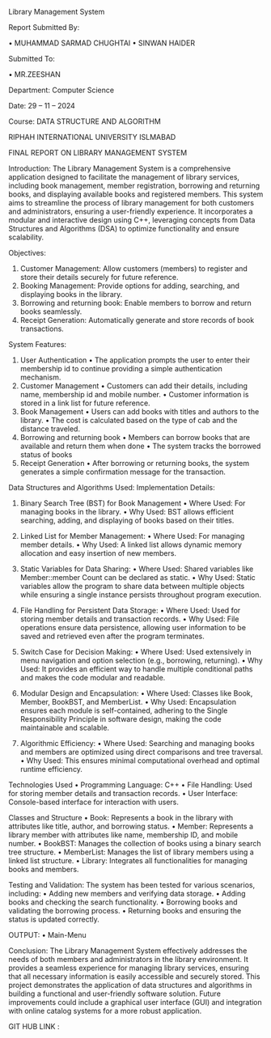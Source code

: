 
  Library Management System

Report Submitted By:

•	MUHAMMAD SARMAD CHUGHTAI 
•	SINWAN HAIDER


Submitted To:

•	MR.ZEESHAN


Department:  Computer Science



Date: 29 – 11 – 2024


Course:   DATA STRUCTURE AND ALGORITHM



RIPHAH INTERNATIONAL UNIVERSITY ISLMABAD 

FINAL REPORT ON LIBRARY MANAGEMENT SYSTEM 

Introduction:
The Library Management System is a comprehensive application designed to facilitate the management of library services, including book management, member registration, borrowing and returning books, and displaying available books and registered members. This system aims to streamline the process of library management for both customers and administrators, ensuring a user-friendly experience. It incorporates a modular and interactive design using C++, leveraging concepts from Data Structures and Algorithms (DSA) to optimize functionality and ensure scalability.

Objectives:
1.	Customer Management: Allow customers (members) to register and store their details securely for future reference.
2.	Booking Management: Provide options for adding, searching, and displaying books in the library.
3.	Borrowing and returning book: Enable members to borrow and return books seamlessly.
4.	Receipt Generation: Automatically generate and store records of book transactions.

System Features:
1. User Authentication
•	The application prompts the user to enter their membership id to continue providing a simple authentication mechanism.
2. Customer Management
•	Customers can add their details, including name, membership id and mobile number.
•	Customer information is stored in a link list for future reference.
3. Book Management 
•	Users can add books with titles and authors to the library.
•	The cost is calculated based on the type of cab and the distance traveled.
4. Borrowing and returning book
•	Members can borrow books that are available and return them when done 
•	The system tracks the borrowed status of books
5. Receipt Generation 
•	After borrowing or returning books, the system generates a simple confirmation message for the transaction.

Data Structures and Algorithms Used:
Implementation Details:
1.	Binary Search Tree (BST) for Book Management
•	Where Used: For managing books in the library.
•	Why Used: BST allows efficient searching, adding, and displaying of books based on their titles.
2.	Linked List for Member Management:
•	Where Used: For managing member details.
•	Why Used: A linked list allows dynamic memory allocation and easy insertion of new members.
3.	Static Variables for Data Sharing:
•	Where Used: Shared variables like Member::member Count can be declared as static.
•	Why Used: Static variables allow the program to share data between multiple objects while ensuring a single instance persists throughout program execution.
4.	File Handling for Persistent Data Storage:
•	Where Used: Used for storing member details and transaction records.
•	Why Used: File operations ensure data persistence, allowing user information to be saved and retrieved even after the program terminates.

5.	Switch Case for Decision Making:
•	Where Used: Used extensively in menu navigation and option selection (e.g., borrowing, returning).
•	Why Used: It provides an efficient way to handle multiple conditional paths and makes the code modular and readable.
6.	Modular Design and Encapsulation:
•	Where Used: Classes like Book, Member, BookBST, and MemberList.
•	Why Used: Encapsulation ensures each module is self-contained, adhering to the Single Responsibility Principle in software design, making the code maintainable and scalable.

7.	Algorithmic Efficiency:
•	Where Used: Searching and managing books and members are optimized using direct comparisons and tree traversal.
•	Why Used: This ensures minimal computational overhead and optimal runtime efficiency.

Technologies Used
•	Programming Language: C++
•	File Handling: Used for storing member details and transaction records.
•	User Interface: Console-based interface for interaction with users.

Classes and Structure
•	Book: Represents a book in the library with attributes like title, author, and borrowing status.
•	Member: Represents a library member with attributes like name, membership ID, and mobile number.
•	BookBST: Manages the collection of books using a binary search tree structure.
•	MemberList: Manages the list of library members using a linked list structure.
•	Library: Integrates all functionalities for managing books and members.


Testing and Validation:
The system has been tested for various scenarios, including:
•	Adding new members and verifying data storage.
•	Adding books and checking the search functionality.
•	Borrowing books and validating the borrowing process.
•	Returning books and ensuring the status is updated correctly.

OUTPUT:
•	Main-Menu
 

Conclusion:
The Library Management System effectively addresses the needs of both members and administrators in the library environment. It provides a seamless experience for managing library services, ensuring that all necessary information is easily accessible and securely stored. This project demonstrates the application of data structures and algorithms in building a functional and user-friendly software solution. Future improvements could include a graphical user interface (GUI) and integration with online catalog systems for a more robust application.

GIT HUB LINK : 








